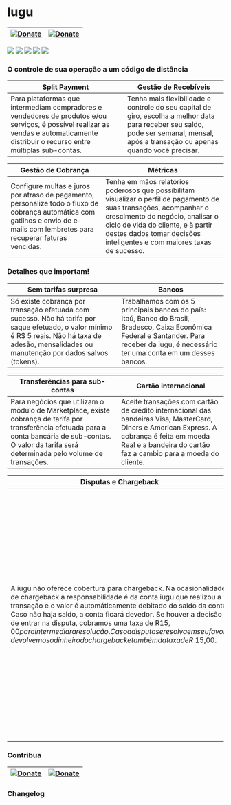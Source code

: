 # Iugu

| [![Donate](https://www.paypalobjects.com/pt_BR/BR/i/btn/btn_donateCC_LG.gif)](https://www.paypal.com/cgi-bin/webscr?cmd=_s-xclick&hosted_button_id=5262W5FHDE6KA) | [![Donate](https://p.simg.uol.com.br/out/pagseguro/i/botoes/doacoes/209x48-doar-assina.gif)](https://pagseguro.uol.com.br/checkout/v2/donation.html?currency=BRL&receiverEmail=valdeirpsr@hotmail.com.br) |
| --- | --- |

![](http://d9hhrg4mnvzow.cloudfront.net/c.iugu.com/4c5cad89-checkout-transparente-box.png)
![](http://d9hhrg4mnvzow.cloudfront.net/c.iugu.com/e456d725-compra-por-1-clique-box.png)
![](http://d9hhrg4mnvzow.cloudfront.net/c.iugu.com/43c53228-assinaturas-box.png)
![](http://d9hhrg4mnvzow.cloudfront.net/c.iugu.com/5d3bca4d-faturamentos-box.png)
![](http://d9hhrg4mnvzow.cloudfront.net/c.iugu.com/27ad4004-emails-box.png)


### O controle de sua operação a um código de distância
| Split Payment  | Gestão de Recebíveis |
| ------------- | ------------- |
| Para plataformas que intermediam compradores e vendedores de produtos e/ou serviços, é possível realizar as vendas e automaticamente distribuir o recurso entre múltiplas sub-contas.  | Tenha mais flexibilidade e controle do seu capital de giro, escolha a melhor data para receber seu saldo, pode ser semanal, mensal, após a transação ou apenas quando você precisar.  |

| Gestão de Cobrança | Métricas |
| ------------- | ------------- |
| Configure multas e juros por atraso de pagamento, personalize todo o fluxo de cobrança automática com gatilhos e envio de e-mails com lembretes para recuperar faturas vencidas. | Tenha em mãos relatórios poderosos que possibilitam visualizar o perfil de pagamento de suas transações, acompanhar o crescimento do negócio, analisar o ciclo de vida do cliente, e à partir destes dados tomar decisões inteligentes e com maiores taxas de sucesso. |



### Detalhes que importam!

| Sem tarifas surpresa | Bancos |
| --- | --- |
| Só existe cobrança por transação efetuada com sucesso. Não há tarifa por saque efetuado, o valor mínimo é R$ 5 reais. Não há taxa de adesão, mensalidades ou manutenção por dados salvos (tokens). | Trabalhamos com os 5 principais bancos do país: Itaú, Banco do Brasil, Bradesco, Caixa Econômica Federal e Santander. Para receber da iugu, é necessário ter uma conta em um desses bancos. |

| Transferências para sub-contas | Cartão internacional |
| --- | --- |
| Para negócios que utilizam o módulo de Marketplace, existe cobrança de tarifa por transferência efetuada para a conta bancária de sub-contas. O valor da tarifa será determinada pelo volume de transações. | Aceite transações com cartão de crédito internacional das bandeiras Visa, MasterCard, Diners e American Express. A cobrança é feita em moeda Real e a bandeira do cartão faz a cambio para a moeda do cliente. |

| Disputas e Chargeback | Antifraude |
| --- | --- |
| A iugu não oferece cobertura para chargeback. Na ocasionalidade de chargeback a responsabilidade é da conta iugu que realizou a transação e o valor é automáticamente debitado do saldo da conta. Caso não haja saldo, a conta ficará devedor. Se houver a decisão de entrar na disputa, cobramos uma taxa de R$15,00 para intermediar a resolução. Caso a disputa se resolva em seu favor, devolvemos o dinheiro do chargeback e também da taxa de R$ 15,00. | Não é obrigatório a utilização de um serviço de antifraude. Entretanto, se você vende um produto físico, tem algum negócio de risco ou está operando um modelo de marketplace, a aprovação de conta pode estar condicionada à ativação de um serviço adicional de antifraude. A contratação é feita diretamente com a empresa de sua preferência. Indicamos clearsale.com.br, siftscience.com ou konduto.com |



### Contribua
| [![Donate](https://www.paypalobjects.com/pt_BR/BR/i/btn/btn_donateCC_LG.gif)](https://www.paypal.com/cgi-bin/webscr?cmd=_s-xclick&hosted_button_id=5262W5FHDE6KA) | [![Donate](https://p.simg.uol.com.br/out/pagseguro/i/botoes/doacoes/209x48-doar-assina.gif)](https://pagseguro.uol.com.br/checkout/v2/donation.html?currency=BRL&receiverEmail=valdeirpsr@hotmail.com.br) |
| --- | --- |


### Changelog
